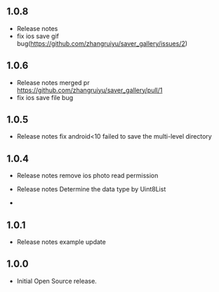 ## 1.0.8

*  Release notes
* fix ios save gif bug(https://github.com/zhangruiyu/saver_gallery/issues/2)

## 1.0.6

*  Release notes
merged pr https://github.com/zhangruiyu/saver_gallery/pull/1
* fix ios save file bug 

## 1.0.5

*  Release notes
   fix android<10 failed to save the multi-level directory

## 1.0.4

*  Release notes
   remove ios photo read permission

*  Release notes
   Determine the data type by Uint8List
* 
## 1.0.1

*  Release notes
example update

## 1.0.0

*  Initial Open Source release.
